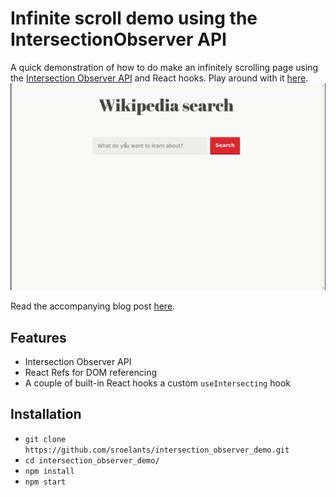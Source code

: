 # Infinite scroll demo using the IntersectionObserver API

A quick demonstration of how to do make an infinitely scrolling page using the
[Intersection Observer API](https://developer.mozilla.org/en-US/docs/Web/API/Intersection_Observer_API)
and React hooks. Play around with it 
[here](https://sroelants.github.io/intersection_observer_demo).
<img src="./demo.gif" width="600px" />

Read the accompanying blog post [here]().

## Features
- Intersection Observer API
- React Refs for DOM referencing
- A couple of built-in React hooks a custom `useIntersecting` hook

## Installation
- `git clone https://github.com/sroelants/intersection_observer_demo.git`
- `cd intersection_observer_demo/`
- `npm install`
- `npm start`
